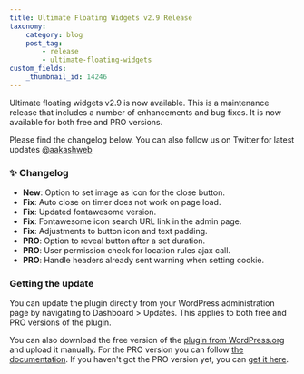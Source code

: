 ```yaml
---
title: Ultimate Floating Widgets v2.9 Release
taxonomy:
    category: blog
    post_tag:
        - release
        - ultimate-floating-widgets
custom_fields:
    _thumbnail_id: 14246
---
```


Ultimate floating widgets v2.9 is now available. This is a maintenance release that includes a number of enhancements and bug fixes. It is now available for both free and PRO versions.

Please find the changelog below. You can also follow us on Twitter for latest updates [@aakashweb](https://twitter.com/aakashweb)

### ✨ Changelog
* __New__: Option to set image as icon for the close button.
* __Fix__: Auto close on timer does not work on page load.
* __Fix__: Updated fontawesome version.
* __Fix__: Fontawesome icon search URL link in the admin page.
* __Fix__: Adjustments to button icon and text padding.
* __PRO__: Option to reveal button after a set duration.
* __PRO__: User permission check for location rules ajax call.
* __PRO__: Handle headers already sent warning when setting cookie.

### Getting the update

You can update the plugin directly from your WordPress administration page by navigating to Dashboard > Updates. This applies to both free and PRO versions of the plugin.

You can also download the free version of the [plugin from WordPress.org](https://wordpress.org/plugins/ultimate-floating-widgets/) and upload it manually. For the PRO version you can follow [the documentation](https://www.aakashweb.com/docs/ultimate-floating-widgets/pro/installation/#downloading-the-plugin). If you haven't got the PRO version yet, you can [get it here](https://www.aakashweb.com/wordpress-plugins/ultimate-floating-widgets/).